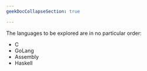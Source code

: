 ```yaml
---
geekDocCollapseSection: true

---
```

The languages to be explored are in no particular order:
 - C 
 - GoLang
 - Assembly
 - Haskell

